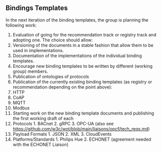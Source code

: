 ## Bindings Templates

In the next iteration of the binding templates, the group is planning the following work:

1. Evaluation of going for the recommendation track or registry track and adopting one. The choice should allow:
  1. Versioning of the documents in a stable fashion that allow them to be used in implementations.
  2. Documentation of the implementations of the individual binding templates.
  3. Encourage new binding templates to be written by different (working group) members.
  4. Publication of ontologies of protocols
2. Publication of the currently existing binding templates (as registry or recommendation depending on the point above):
  1. HTTP 
  2. CoAP
  3. MQTT
  4. Modbus
3. Starting work on the new binding template documents and publishing the first working draft of each
  1. Protocols
    1. BACnet
    2. gRPC
    3. OPC-UA (also see https://github.com/w3c/wot/blob/main/liaisons/opcf/tech_reqs.md)
  2. Payload Formats
    1. JSON
    2. XML
    3. CloudEvents
  3. Platforms/Standards 
    1. Philips Hue
    2. ECHONET (agreement needed with the ECHONET Liaison)

  

